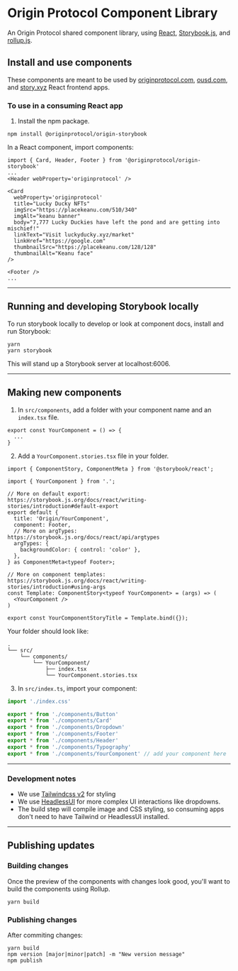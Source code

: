 # Origin Protocol Component Library
An Origin Protocol shared component library, using [React](https://reactjs.org/), [Storybook.js](https://storybook.js.org/), and [rollup.js](https://rollupjs.org/guide/en/).

## Install and use components
These components are meant to be used by [originprotocol.com](https://originprotocol.com), [ousd.com](https://ousd.com), and [story.xyz](https://story.xyz) React frontend apps.

### To use in a consuming React app
1. Install the npm package.
```shell
npm install @originprotocol/origin-storybook
```

In a React component, import components:
```tsx
import { Card, Header, Footer } from '@originprotocol/origin-storybook'
...
<Header webProperty='originprotocol' />

<Card
  webProperty='originprotocol'
  title="Lucky Ducky NFTs"
  imgSrc="https://placekeanu.com/510/340"
  imgAlt="keanu banner"
  body="7,777 Lucky Duckies have left the pond and are getting into mischief!"
  linkText="Visit luckyducky.xyz/market"
  linkHref="https://google.com"
  thumbnailSrc="https://placekeanu.com/128/128"
  thumbnailAlt="Keanu face"
/>

<Footer />
...
```
---

## Running and developing Storybook locally
To run storybook locally to develop or look at component docs, install and run Storybook:
```shell
yarn
yarn storybook
```
This will stand up a Storybook server at localhost:6006.

---
## Making new components
1. In `src/components`, add a folder with your component name and an `index.tsx` file.
```tsx
export const YourComponent = () => {
  ...
}
```
2. Add a `YourComponent.stories.tsx` file in your folder.
```tsx
import { ComponentStory, ComponentMeta } from '@storybook/react';

import { YourComponent } from '.';

// More on default export: https://storybook.js.org/docs/react/writing-stories/introduction#default-export
export default {
  title: 'Origin/YourComponent',
  component: Footer,
  // More on argTypes: https://storybook.js.org/docs/react/api/argtypes
  argTypes: {
    backgroundColor: { control: 'color' },
  },
} as ComponentMeta<typeof Footer>;

// More on component templates: https://storybook.js.org/docs/react/writing-stories/introduction#using-args
const Template: ComponentStory<typeof YourComponent> = (args) => (
  <YourComponent />
)

export const YourComponentStoryTitle = Template.bind({});
```
Your folder should look like:
```
.
└── src/
    └── components/
        └── YourComponent/
            ├── index.tsx
            └── YourComponent.stories.tsx
```

3. In `src/index.ts`, import your component:
```ts
import './index.css'

export * from './components/Button'
export * from './components/Card'
export * from './components/Dropdown'
export * from './components/Footer'
export * from './components/Header'
export * from './components/Typography'
export * from './components/YourComponent' // add your component here
```

---

### Development notes
* We use [Tailwindcss v2](https://tailwindcss.com/blog/tailwindcss-v2) for styling
* We use [HeadlessUI](https://headlessui.com/) for more complex UI interactions like dropdowns.
* The build step will compile image and CSS styling, so consuming apps don't need to have Tailwind or HeadlessUI installed.

---

## Publishing updates
### Building changes
Once the preview of the components with changes look good, you'll want to build the components using Rollup.
```shell
yarn build
```

### Publishing changes
After commiting changes:
```shell
yarn build
npm version [major|minor|patch] -m "New version message"
npm publish
```